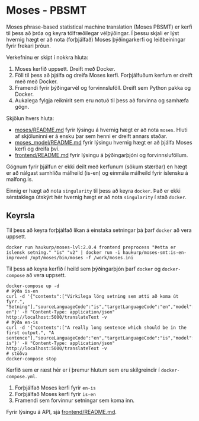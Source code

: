 # Moses - PBSMT
Moses phrase-based statistical machine translation (Moses PBSMT) er 
kerfi til þess að þróa og keyra tölfræðilegar vélþýðingar.
Í þessu skjali er lýst hvernig hægt er að nota (forþjálfað) Moses þýðingarkerfi 
og leiðbeiningar fyrir frekari þróun.

Verkefninu er skipt í nokkra hluta:
1. Moses kerfið uppsett. Dreift með Docker. 
1. Föll til þess að þjálfa og dreifa Moses kerfi.
Forþjálfuðum kerfum er dreift með með Docker. 
1. Framendi fyrir þýðingarvél og forvinnsluföll.
Dreift sem Python pakka og Docker.
1. Aukalega fylgja reiknirit sem eru notuð til þess að forvinna og samhæfa gögn.

Skjölun hvers hluta:
- [moses/README.md](moses/README.md) fyrir lýsingu á hvernig hægt er að nota `moses`.
Hluti af skjöluninni er á ensku þar sem henni er dreift annars staðar.
- [moses_model/README.md](moses_model/README.md) fyrir lýsingu hvernig hægt er að þjálfa Moses kerfi og dreifa því.
- [frontend/README.md](frontend/README.md) fyrir lýsingu á þýðingarþjóni og forvinnsluföllum.

Gögnum fyrir þjálfun er ekki deilt með kerfunum (sökum stærðar) en 
hægt er að nálgast samhliða málheild (is-en) og einmála málheild fyrir íslensku 
á malfong.is.

Einnig er hægt að nota `singularity` til þess að keyra `docker`.
Það er ekki sérstaklega útskýrt hér hvernig hægt er að nota `singularity` í stað `docker`.

## Keyrsla
Til þess að keyra forþjálfað líkan á einstaka setningar þá þarf `docker` að vera uppsett.
```shell script
docker run haukurp/moses-lvl:2.0.4 frontend preprocess "Þetta er íslensk setning." "is" "v2" | docker run -i haukurp/moses-smt:is-en-improved /opt/moses/bin/moses -f /work/moses.ini
```

Til þess að keyra kerfið í heild sem þýðingarþjón þarf `docker` og `docker-compose` að vera uppsett.

```shell script
docker-compose up -d
# Þýða is-en
curl -d '{"contents":["Virkilega löng setning sem ætti að koma út fyrr.", "Setning"],"sourceLanguageCode":"is","targetLanguageCode":"en","model":"is-en"}' -H "Content-Type: application/json" http://localhost:5000/translateText -v
# Þýða en-is
curl -d '{"contents":["A really long sentence which should be in the first output.", "A sentence"],"sourceLanguageCode":"en","targetLanguageCode":"is","model":"en-is"}' -H "Content-Type: application/json" http://localhost:5000/translateText -v
# stöðva
docker-compose stop
```
Kerfið sem er ræst hér er í þremur hlutum sem eru skilgreindir í `docker-compose.yml`.
1. Forþjálfað Moses kerfi fyrir `en-is`
1. Forþjálfað Moses kerfi fyrir `is-en`
1. Framendi sem forvinnur setningar sem koma inn.

Fyrir lýsingu á API, sjá [frontend/README.md](frontend/README.md).
